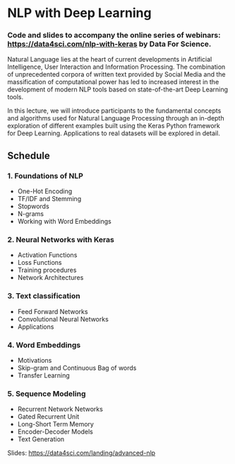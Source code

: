 # NLP with Deep Learning

### Code and slides to accompany the online series of webinars: https://data4sci.com/nlp-with-keras by Data For Science.

Natural Language lies at the heart of current developments in Artificial Intelligence, User Interaction and Information Processing. The combination of unprecedented corpora of written text provided by Social Media and the massification of computational power has led to increased interest in the development of modern NLP tools based on state-of-the-art Deep Learning tools.

In this lecture, we will introduce participants to the fundamental concepts and algorithms used for Natural Language Processing through an in-depth exploration of different examples built using the Keras Python framework for Deep Learning. Applications to real datasets will be explored in detail.

## Schedule
### 1. Foundations of NLP
- One-Hot Encoding
- TF/IDF and Stemming
- Stopwords
- N-grams
- Working with Word Embeddings

### 2. Neural Networks with Keras
- Activation Functions
- Loss Functions
- Training procedures
- Network Architectures

### 3. Text classification
- Feed Forward Networks
- Convolutional Neural Networks
- Applications

### 4. Word Embeddings
- Motivations
- Skip-gram and Continuous Bag of words
- Transfer Learning

### 5. Sequence Modeling
- Recurrent Network Networks
- Gated Recurrent Unit
- Long-Short Term Memory
- Encoder-Decoder Models
- Text Generation

Slides: https://data4sci.com/landing/advanced-nlp
